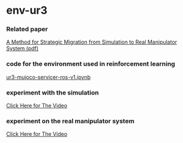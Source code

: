 # env-ur3

### Related paper
[A Method for Strategic Migration from Simulation to Real Manipulator System (pdf) ](http://inksci.com/downloads/downloads-482077.html)


### code for the environment used in reinforcement learning
[ur3-mujoco-servicer-ros-v1.ipynb](https://github.com/inksci/env-ur3/blob/master/ur3-mujoco-servicer-ros-v1.ipynb)

### experiment with the simulation
[Click Here for The Video](https://github.com/inksci/env-ur3/raw/master/videos/simulation%20experiment.mp4)


### experiment on the real manipulator system
[Click Here for The Video](https://github.com/inksci/env-ur3/raw/master/videos/real%20manipulator%20experiment.mp4)
